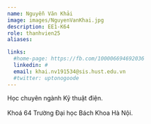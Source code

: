 ```yaml
---
name: Nguyễn Văn Khải
image: images/NguyenVanKhai.jpg
description: EE1-K64
role: thanhvien25
aliases:

links:
  #home-page: https://fb.com/100006694692036
  linkedin: #
  email: khai.nv191534@sis.hust.edu.vn
  #twitter: uptonogoode
---
```


Học chuyên ngành Kỹ thuật điện.
<br>
<br>
Khoá 64 Trường Đại học Bách Khoa Hà Nội.
